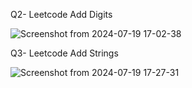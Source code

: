 Q2- Leetcode Add Digits


![Screenshot from 2024-07-19 17-02-38](https://github.com/user-attachments/assets/99a4e2d4-2f08-4b5e-a0ec-d32aa455a246)





Q3- Leetcode Add Strings


![Screenshot from 2024-07-19 17-27-31](https://github.com/user-attachments/assets/36de679c-4d81-4269-be9d-fb078d46e87b)
